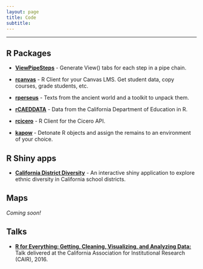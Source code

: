 ```yaml
---
layout: page
title: Code
subtitle: 
---
```


---

## R Packages

- **[ViewPipeSteps](https://github.com/daranzolin/ViewPipeSteps)** - Generate View() tabs for each step in a pipe chain.

- **[rcanvas](https://github.com/daranzolin/rcanvas)** - R Client for your Canvas LMS. Get student data, copy courses, grade students, etc.

- **[rperseus](https://github.com/ropensci/rperseus)** - Texts from the ancient world and a toolkit to unpack them.

- **[rCAEDDATA](https://github.com/daranzolin/rCAEDDATA)** - Data from the California Department of Education in R.

- **[rcicero](https://github.com/daranzolin/rcicero)** - R Client for the Cicero API.

- **[kapow](https://github.com/daranzolin/kapow)** - Detonate R objects and assign the remains to an environment of your choice.


## R Shiny apps

- **[California District Diversity](https://github.com/daranzolin/CA-School-District-Diversity)** - An interactive shiny application to explore ethnic diversity in California school districts.

## Maps

*Coming soon!*

## Talks

- **[R for Everything: Getting, Cleaning, Visualizing, and Analyzing Data:](https://rpubs.com/daranzolin/cair-2016-slides)** Talk delivered at the California Association for Institutional Research (CAIR), 2016. 

